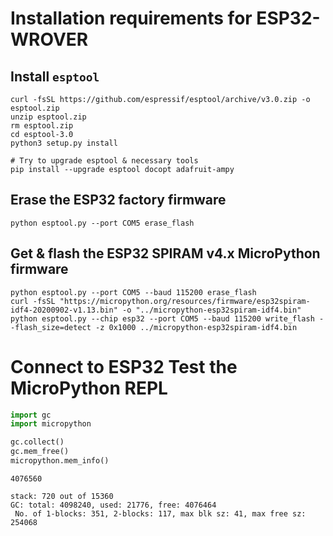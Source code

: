 # Installation requirements for ESP32-WROVER

## Install `esptool`

```shell script
curl -fsSL https://github.com/espressif/esptool/archive/v3.0.zip -o esptool.zip
unzip esptool.zip
rm esptool.zip
cd esptool-3.0
python3 setup.py install

# Try to upgrade esptool & necessary tools
pip install --upgrade esptool docopt adafruit-ampy
```

## Erase the ESP32 factory firmware

```shell script
python esptool.py --port COM5 erase_flash
```

## Get & flash the ESP32 SPIRAM v4.x MicroPython firmware

```shell script
python esptool.py --port COM5 --baud 115200 erase_flash
curl -fsSL "https://micropython.org/resources/firmware/esp32spiram-idf4-20200902-v1.13.bin" -o "../micropython-esp32spiram-idf4.bin"
python esptool.py --chip esp32 --port COM5 --baud 115200 write_flash --flash_size=detect -z 0x1000 ../micropython-esp32spiram-idf4.bin
```

# Connect to ESP32 Test the MicroPython REPL

```python
import gc
import micropython

gc.collect()
gc.mem_free()
micropython.mem_info()
```
```text
4076560

stack: 720 out of 15360
GC: total: 4098240, used: 21776, free: 4076464
 No. of 1-blocks: 351, 2-blocks: 117, max blk sz: 41, max free sz: 254068
```
